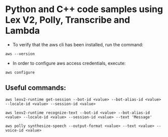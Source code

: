# Python and C++ code samples using Lex V2, Polly, Transcribe and Lambda

* To verify that the aws cli has been installed, run the command:
~~~
aws --version
~~~

* In order to configure aws access credentials, execute:
~~~
aws configure
~~~

## Useful commands:
~~~
aws lexv2-runtime get-session --bot-id <value> --bot-alias-id <value> --locale-id <value> --session-id <value>
~~~
~~~
aws lexv2-runtime recognize-text --bot-id <value> --bot-alias-id <value> --locale-id <value> --session-id <value> --text 'Message'
~~~
~~~
aws polly synthesize-speech --output-format <value> --text <value> --voice-id <value>
~~~
